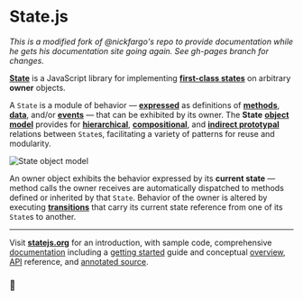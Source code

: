# State.js
*This is a modified fork of @nickfargo's repo to provide documentation while he gets his documentation site going again. See gh-pages branch for changes.*

**[State][0]** is a JavaScript library for implementing **[first-class states][1]** on arbitrary **owner** objects.

A `State` is a module of behavior — **[expressed][2]** as definitions of **[methods][3]**, **[data][4]**, and/or **[events][5]** — that can be exhibited by its owner. The **State** **[object model][6]** provides for **[hierarchical][7]**, **[compositional][8]**, and **[indirect prototypal][9]** relations between `State`s, facilitating a variety of patterns for reuse and modularity.

![State object model](http://statejs.org/img/model-4-75pct.png)

An owner object exhibits the behavior expressed by its **current state** — method calls the owner receives are automatically dispatched to methods defined or inherited by that `State`. Behavior of the owner is altered by executing **[transitions][10]** that carry its current state reference from one of its `State`s to another.

* * *

Visit **[statejs.org][]** for an introduction, with sample code, comprehensive [documentation][] including a [getting started][] guide and conceptual [overview][], [API][] reference, and [annotated source][].

### &#x1f44b;




[0]: http://rachelslurs.github.io/state/
[1]: http://rachelslurs.github.io/state/docs/#concepts--states
[2]: http://rachelslurs.github.io/state/docs/#concepts--expressions
[3]: http://rachelslurs.github.io/state/docs/#concepts--methods
[4]: http://rachelslurs.github.io/state/docs/#concepts--data
[5]: http://rachelslurs.github.io/state/docs/#concepts--events
[6]: http://rachelslurs.github.io/state/docs/#concepts--object-model
[7]: http://rachelslurs.github.io/state/docs/#concepts--object-model--superstates-and-substates
[8]: http://rachelslurs.github.io/state/docs/#concepts--object-model--parastates-and-composition
[9]: http://rachelslurs.github.io/state/docs/#concepts--object-model--protostates-and-epistates
[10]: http://rachelslurs.github.io/state/docs/#concepts--transitions

[statejs.org]:       http://rachelslurs.github.io/state/
[documentation]:     http://rachelslurs.github.io/state/docs/
[getting started]:   http://rachelslurs.github.io/state/docs/#getting-started
[overview]:          http://rachelslurs.github.io/state/docs/#overview
[API]:               http://rachelslurs.github.io/state/api/
[annotated source]:  http://rachelslurs.github.io/state/source/
